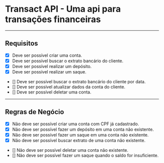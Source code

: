 # Transact API - Uma api para transações financeiras

---

## Requisitos

- [x] Deve ser possível criar uma conta.
- [x] Deve ser possível buscar o extrato bancário do cliente.
- [x] Deve ser possível realizar um depósito.
- [x] Deve ser possível realizar um saque.
- [] Deve ser possível buscar o extrato bancário do cliente por data.
- [] Deve ser possível atualizar dados da conta do cliente.
- [] Deve ser possível deletar uma conta.

---

## Regras de Negócio

- [x] Não deve ser possível criar uma conta com CPF já cadastrado.
- [x] Não deve ser possível fazer um depósito em uma conta não existente.
- [x] Não deve ser possível fazer um saque em uma conta não existente.
- [x] Não deve ser possível buscar extrato de uma conta não existente.
- [] Não deve ser possível deletar uma conta não existente.
- [] Não deve ser possível fazer um saque quando o saldo for insuficiente.
